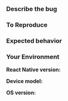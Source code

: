 ### Describe the bug

<!-- A clear and concise description of what the bug is. -->
<!-- Attach screenshots if possible. -->

### To Reproduce

<!-- Steps to reproduce the behavior. -->

### Expected behavior

<!-- A clear and concise description of what you expected to happen. -->

### Your Environment

**React Native version:**

**Device model:**

**OS version:**
